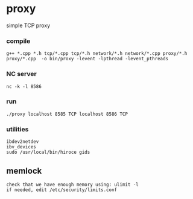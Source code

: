 # proxy

simple TCP proxy

### compile
    g++ *.cpp *.h tcp/*.cpp tcp/*.h network/*.h network/*.cpp proxy/*.h proxy/*.cpp  -o bin/proxy -levent -lpthread -levent_pthreads


### NC server
    nc -k -l 8586


### run
    ./proxy localhost 8585 TCP localhost 8586 TCP



### utilities

    ibdev2netdev
    ibv_devices
    sudo /usr/local/bin/hiroce gids


## memlock
    check that we have enough memory using: ulimit -l
    if needed, edit /etc/security/limits.conf
